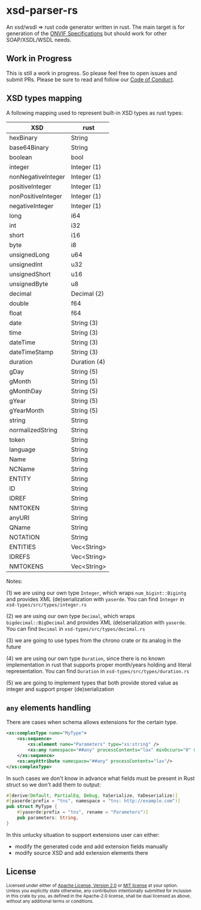 # xsd-parser-rs
An xsd/wsdl => rust code generator written in rust. The main target is for generation of the [ONVIF Specifications](https://www.onvif.org/) but should work for other SOAP/XSDL/WSDL needs.

## Work in Progress
This is still a work in progress.  So please feel free to open issues and submit PRs. Please be sure to read and follow our [Code of Conduct](/CODE_OF_CONDUCT.md).

## XSD types mapping

A following mapping used to represent built-in XSD types as rust types:

|XSD               |rust         |
|------------------|-------------|
|hexBinary         |String       | 
|base64Binary      |String       |
|boolean           |bool         |
|integer           |Integer (1)  |
|nonNegativeInteger|Integer (1)  |
|positiveInteger   |Integer (1)  |
|nonPositiveInteger|Integer (1)  |
|negativeInteger   |Integer (1)  |
|long              |i64          |
|int               |i32          |
|short             |i16          |
|byte              |i8           |
|unsignedLong      |u64          |
|unsignedInt       |u32          |
|unsignedShort     |u16          |
|unsignedByte      |u8           |
|decimal           |Decimal (2)  |
|double            |f64          |
|float             |f64          |
|date              |String (3)   |
|time              |String (3)   |
|dateTime          |String (3)   |
|dateTimeStamp     |String (3)   |
|duration          |Duration (4) |
|gDay              |String (5)   |
|gMonth            |String (5)   |
|gMonthDay         |String (5)   |
|gYear             |String (5)   |
|gYearMonth        |String (5)   |
|string            |String       |
|normalizedString  |String       |
|token             |String       |
|language          |String       |
|Name              |String       |
|NCName            |String       |
|ENTITY            |String       |
|ID                |String       |
|IDREF             |String       |
|NMTOKEN           |String       |
|anyURI            |String       |
|QName             |String       |
|NOTATION          |String       |
|ENTITIES          |Vec\<String\>|
|IDREFS            |Vec\<String\>|
|NMTOKENS          |Vec\<String\>|

Notes:

(1) we are using our own type `Integer`, which wraps `num_bigint::Bigintg` and provides 
XML (de)serialization with `yaserde`. You can find `Integer` in `xsd-types/src/types/integer.rs`

(2) we are using our own type `Decimal`, which wraps `bigdecimal::BigDecimal` and provides 
XML (de)serialization with `yaserde`. You can find `Decimal` in `xsd-types/src/types/decimal.rs`

(3) we are going to use types from the chrono crate or its analog in the future

(4) we are using our own type `Duration`, since there is no known implementation
in rust that supports proper month/years holding and literal representation. You can find
`Duration` in `xsd-types/src/types/duration.rs`

(5) we are going to implement types that both provide stored value as integer and
support proper (de)serialization

## `any` elements handling

There are cases when schema allows extensions for the certain type.

```xml
<xs:complexType name="MyType">
    <xs:sequence>
        <xs:element name="Parameters" type="xs:string" />
        <xs:any namespace="##any" processContents="lax" minOccurs="0" maxOccurs="unbounded"/>
    </xs:sequence>
    <xs:anyAttribute namespace="##any" processContents="lax"/>
</xs:complexType>
```

In such cases we don't know in advance what fields must be present in Rust struct so we don't add them to output:

```rust
#[derive(Default, PartialEq, Debug, YaSerialize, YaDeserialize)]
#[yaserde(prefix = "tns", namespace = "tns: http://example.com")]
pub struct MyType {
    #[yaserde(prefix = "tns", rename = "Parameters")]
    pub parameters: String,
}
```

In this unlucky situation to support extensions user can either:
- modify the generated code and add extension fields manually
- modify source XSD and add extension elements there

## License

<sup>
Licensed under either of <a href="LICENSE-APACHE">Apache License, Version
2.0</a> or <a href="LICENSE-MIT">MIT license</a> at your option.
</sup>

<br/>

<sub>
Unless you explicitly state otherwise, any contribution intentionally submitted
for inclusion in this crate by you, as defined in the Apache-2.0 license, shall
be dual licensed as above, without any additional terms or conditions.
</sub>
